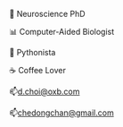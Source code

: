🧠 Neuroscience PhD

📊 Computer-Aided Biologist

🐍 Pythonista

☕ Coffee Lover

📫d.choi@oxb.com

📫chedongchan@gmail.com

<!--
**chedongchan/chedongchan** is a ✨ _special_ ✨ repository because its `README.md` (this file) appears on your GitHub profile.

Here are some ideas to get you started:

- 🔭 I’m currently working on ...
- 🌱 I’m currently learning ...
- 👯 I’m looking to collaborate on ...
- 🤔 I’m looking for help with ...
- 💬 Ask me about ...
- 📫 How to reach me: ...
- 😄 Pronouns: ...
- ⚡ Fun fact: ...
-->
